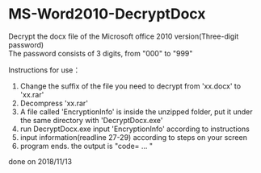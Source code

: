 # MS-Word2010-DecryptDocx
Decrypt the docx file of the Microsoft office 2010 version(Three-digit password)   
The password consists of 3 digits, from "000" to "999"   


Instructions for use：   
1. Change the suffix of the file you need to decrypt from 'xx.docx' to 'xx.rar'   
2. Decompress 'xx.rar'   
3. A file called 'EncryptionInfo' is inside the unzipped folder, put it under the same directory with 'DecryptDocx.exe'   
4. run DecryptDocx.exe  input 'EncryptionInfo' according to instructions    
5. input information(readline 27-29) according to steps on your screen   
6. program ends. the output is "code= ... " 
	

done on 2018/11/13
